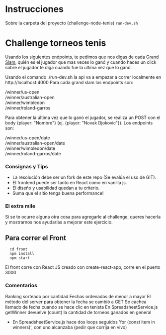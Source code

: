 # Instrucciones

Sobre la carpeta del proyecto (challenge-node-tenis)
`run-dev.sh`

# Challenge torneos tenis

Usando los siguientes endpoints, te pedimos que nos digas de cada [Grand Slam](<https://es.wikipedia.org/wiki/Grand_Slam_(tenis)>), quién es el jugador que mas veces lo ganó y cuando haces un click sobre el jugador te diga cuando fue la ultima vez que lo ganó.

Usando el comando ./run-dev.sh la api va a empezar a correr localmente en http://localhost:4000
Para cada grand slam los endpoints son:

  /winner/us-open\
  /winner/australian-open\
  /winner/wimbledon\
  /winner/roland-garros

Para obtener la última vez que lo ganó el jugador, se realiza un POST con el body {player: "Nombre"} (ej. {player: "Novak Djokovic"}). Los endpoints son:

  /winner/us-open/date\
  /winner/australian-open/date\
  /winner/wimbledon/date\
  /winner/roland-garros/date


### Consignas y Tips

- La resolución debe ser un fork de este repo (Se evalúa el uso de GIT).
- El frontend puede ser tanto en React como en vanilla js.
- El diseño y usabilidad quedan a tu criterio.
- Suma que el sitio tenga buena performance!

### El extra mile

Si se te ocurre alguna otra cosa para agregarle al challenge, queres hacerla y mostrarnos nos ayudarías a mejorar este ejercicio.


## Para correr el Front
```
  cd front
  npm install
  npm start
```
El front corre con React JS creado con create-react-app, corre en el puerto 3000
### Comentarios

Ranking sorteado por cantidad
Fechas ordenadas de menor a mayor
El método del server para obtener la fecha se cambió a GET
Se cachea llamado de fecha cuando se hace clic en tenista
En SpreadsheetService.js getWinner devuelve (count) la cantidad de torneos ganados en general
- En SpreadsheetService.js hace dos loops seguidos 'for (const item in winners)', con uno alcanzaba (pedir que corrija en vivo)
